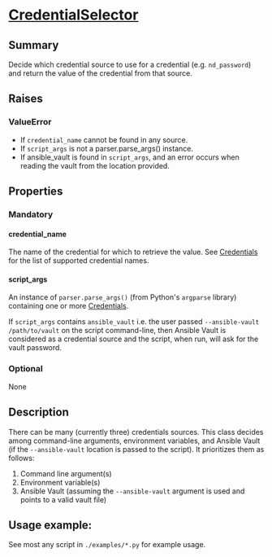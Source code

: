 # [CredentialSelector]

[CredentialSelector]: https://github.com/allenrobel/ndfc-python/blob/main/lib/ndfc_python/credential_selector.py

## Summary

Decide which credential source to use for a credential (e.g. `nd_password`)
and return the value of the credential from that source.

## Raises

### ValueError

- If `credential_name` cannot be found in any source.
- If `script_args` is not a parser.parse_args() instance.
- If ansible_vault is found in `script_args`, and an error
    occurs when reading the vault from the location provided.

## Properties

### Mandatory

#### credential_name

The name of the credential for which to retrieve the value.  See
[Credentials](../setup/set-credentials.md) for the list of supported
credential names.

#### script_args

An instance of `parser.parse_args()` (from Python's `argparse` library)
containing one or more [Credentials](../setup/set-credentials.md).

If `script_args` contains `ansible_vault` i.e. the user passed
`--ansible-vault /path/to/vault` on the script command-line, then
Ansible Vault is considered as a credential source and the script,
when run, will ask for the vault password.

### Optional

None

## Description

There can be many (currently three) credentials sources.  This class decides
among command-line arguments, environment variables, and Ansible Vault
(if the `--ansible-vault` location is passed to the script).  It
prioritizes them as follows:

1.  Command line argument(s)
2.  Environment variable(s)
3.  Ansible Vault (assuming the `--ansible-vault` argument is used and points
    to a valid vault file)

## Usage example:

See most any script in `./examples/*.py` for example usage.
